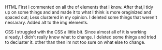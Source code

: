 HTML
First I commented on all the of elements that I know. 
After that,I tidy up on some things and and made it to what I think is more oraginized and spaced out; Less clustered in my opinion. 
I deleted some things that weren't nessarary.
Added alt to the img elements.

CSS
I struggled with the CSS a little bit. Since almost all of it is working already, I didn't really know what to change. I deleted some things and tried to decluster it. other than then im not too sure on what else to change. 